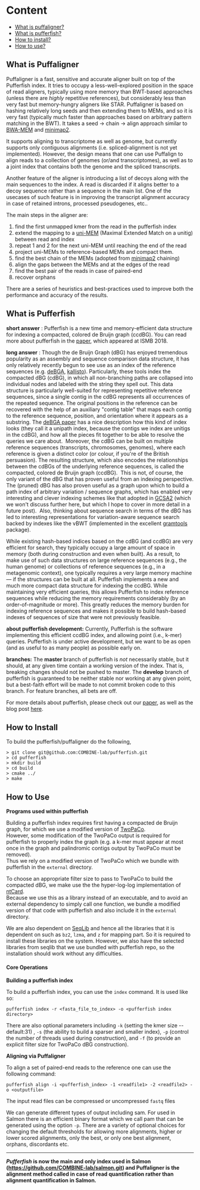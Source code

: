 # Content
 * [What is puffaligner?](#puffaligner)
 * [What is pufferfish?](#whatis)
 * [How to install?](#building)
 * [How to use?](#using)

## What is Puffaligner <a name="puffaligner"></a>

Puffaligner is a fast, sensitive and accurate aligner built on top of the Pufferfish index.
It tries to occupy a less-well-explored position in the space of read aligners, typically 
using more memory than BWT-based approaches (unless there are _highly_ repetitive references), but
considerably less than very fast but memory-hungry aligners like STAR.  Puffaligner is based on 
hashing relatively long seeds and then extending them to MEMs, and so it is very fast (typically 
much faster than approaches based on arbitrary pattern matching in the BWT).  It takes a 
seed -> chain -> align approach similar to [BWA-MEM](https://github.com/lh3/bwa) and [minimap2](https://github.com/lh3/minimap2).

It supports aligning to transcriptome as well as genome, but currently supports only contiguous 
alignments (i.e. spliced-alignment is not yet implemented).  However, the design means that 
one can use Puffalign to align reads to a collection of genomes (or/and transcriptomes), as well
as to a joint index that contains both the genome and the spliced transcripts.

Another feature of the aligner is introducing a list of decoys along with the main sequences to the index. A read is discarded if it aligns better to a decoy sequence rather than a sequence in the main list. One of the usecases of such feature is in improving the transcript alignment accuracy in case of retained introns, processed pseudogenes, etc..


The main steps in the aligner are:
1. find the first unmapped kmer from the read in the pufferfish index
2. extend the mapping to a [uni-MEM](https://github.com/HongzheGuo/deBGA) (Maximal Extended Match on a unitig) between read and index
3. repeat 1 and 2 for the next uni-MEM until reaching the end of the read
4. project uni-MEMs to reference-based MEMs and compact them.
5. find the best chain of the MEMs (adopted from [minimap2](https://github.com/lh3/minimap2) chaining)
6. align the gaps between the MEMs and at the edges of the read
7. find the best pair of the reads in case of paired-end
8. recover orphans

There are a series of heuristics and best-practices used to improve both the performance and accuracy of the results.
 
## What is Pufferfish <a name="whatis"></a>

**short answer** : Pufferfish is a new time and memory-efficient data structure for indexing a compacted, colored de Bruijn graph (ccdBG).  You can read more about pufferfish in the [paper](https://academic.oup.com/bioinformatics/article/34/13/i169/5045749), which appeared at ISMB 2018.

**long answer** : 
Though the de Bruijn Graph (dBG) has enjoyed tremendous popularity as an assembly and sequence comparison data structure, it has only relatively recently begun to see use as an index of the reference sequences (e.g. [deBGA](https://github.com/HongzheGuo/deBGA), [kallisto](https://github.com/pachterlab/kallisto)). Particularly, these tools index the compacted dBG (cdBG), in which all non-branching paths are collapsed into individual nodes and labeled with the string they spell out. This data structure is particularly well-suited for representing repetitive reference sequences, since a single contig in the cdBG represents all occurrences of the repeated sequence. The original positions in the reference can be recovered with the help of an auxiliary "contig table" that maps each contig to the reference sequence, position, and orientation where it appears as a substring. The [deBGA paper](https://academic.oup.com/bioinformatics/article-abstract/32/21/3224/2415064/deBGA-read-alignment-with-de-Bruijn-graph-based?redirectedFrom=fulltext) has a nice description how this kind of index looks (they call it a unipath index, because the contigs we index are unitigs in the cdBG), and how all the pieces fit together to be able to resolve the queries we care about.  Moreover, the cdBG can be built on multiple reference sequences (transcripts, chromosomes, genomes), where each reference is given a distinct color (or colour, if you're of the British persuasion). The resulting structure, which also encodes the relationships between the cdBGs of the underlying reference sequences, is called the compacted, colored de Bruijn graph (ccdBG).  This is not, of course, the only variant of the dBG that has proven useful from an indexing perspective. The (pruned) dBG has also proven useful as a graph upon which to build a path index of arbitrary variation / sequence graphs, which has enabled very interesting and clever indexing schemes like that adopted in [GCSA2](https://github.com/jltsiren/gcsa2) (which we won't discuss further here, but which I hope to cover in more detail in a future post).  Also, thinking about sequence search in terms of the dBG has led to interesting representations for variation-aware sequence search backed by indexes like the vBWT (implemented in the excellent [gramtools](https://github.com/iqbal-lab-org/gramtools) package).

While existing hash-based indices based on the cdBG (and ccdBG) are very efficient for search, they typically occupy a large amount of space in memory (both during construction and even when built). As a result, to make use of such data structures on large reference sequences (e.g., the human genome) or collections of reference sequences (e.g., in a metagenomic context), one typically requires a very large memory machine — if the structures can be built at all. Pufferfish implements a new and much more compact data structure for indexing the ccdBG. While maintaining very efficient queries, this allows Pufferfish to index reference sequences while reducing the memory requirements considerably (by an order-of-magnitude or more). This greatly reduces the memory burden for indexing reference sequences and makes it possible to build hash-based indexes of sequences of size that were not previously feasible.

**about pufferfish development:**
Currently, Pufferfish is the software implementing this efficient ccdBG index, and allowing point (i.e., k-mer) queries.  Pufferfish is under active development, but we want to be as open (and as useful to as many people) as possible early on. 


**branches:**
The **master** branch of pufferfish is _not_ necessarily stable, but it should, at any given time contain a working version of the index.  That is, breaking changes should not be pushed to master.  The **develop** branch of pufferfish is guaranteed to be neither stable nor working at any given point, but a best-faith effort will be made to not commit broken code to this branch.  For feature branches, all bets are off.

For more details about pufferfish, please check out our [paper](https://academic.oup.com/bioinformatics/article/34/13/i169/5045749), as well as the blog post [here](http://robpatro.com/blog/?p=494).

## How to Install <a name="building"></a>
To build the pufferfish/puffaligner do the following,

```
> git clone git@github.com:COMBINE-lab/pufferfish.git
> cd pufferfish
> mkdir build
> cd build
> cmake ../
> make
```

## How to Use <a name="using"></a>

**Programs used within pufferfish**

Building a pufferfish index requires first having a compacted de Bruijn graph, for which we use a modified version of [TwoPaCo](https://github.com/medvedevgroup/TwoPaCo).  
However, some modification of the TwoPaCo output is required for pufferfish to properly index the graph (e.g. a k-mer must appear at most once in the graph and palindromic contigs output by TwoPaCo must be removed).  
Thus we rely on a modified version of TwoPaCo which we bundle with pufferfish in the `external` directory.

To choose an appropriate filter size to pass to TwoPaCo to build the compacted dBG, we make use the the hyper-log-log implementation of [ntCard](https://github.com/bcgsc/ntCard).  
Because we use this as a library instead of an executable, and to avoid an external dependency to simply call one function, we bundle a modified version of that code with pufferfish and also include it in the `external` directory.

We are also dependent on [SeqLib](https://github.com/walaj/SeqLib) 
and hence all the libraries that it is dependent on such as `bz2`, `lzma`, and `z` for mapping part. 
So it is required to install these libraries on the system.
However, we also have the selected libraries from seqlib that we use
bundled with pufferfish repo, 
so the installation should work 
without any difficulties.

#### Core Operations

**Building a pufferfish index**

To build a pufferfish index, you can use the `index` command.  It is used like so:

```
pufferfish index -r <fasta_file_to_index> -o <pufferfish index directory>
```

There are also optional parameters including `-k` (setting the kmer size -- default:31)
, `-s` (the ability to build a sparser and smaller index), `-p` (control the number of threads used during construction), and `-f` (to provide an explicit filter size for TwoPaCo dBG construction).

**Aligning via Puffaligner**

To align a set of paired-end reads to the reference one can use
the following command:
```
pufferfish align -i <pufferfish_index> -1 <readfile1> -2 <readfile2> -o <outputfile> 
```
The input read files can be compressed or uncompressed `fastq` files

We can generate different types of output including sam.
For used in Salmon there is an efficient binary format 
which we call pam that can be generated using the option `-p`.
There are a variety of optional choices for changing the
default thresholds for allowing more alignments, 
higher or lower scored alignments, only the best, or only one
best alignment, orphans, discordants etc. 

---
***Pufferfish* is now the main and only index used in Salmon
(https://github.com/COMBINE-lab/salmon.git)
and Puffaligner is the alignment method called in case
of read quantification rather than alignment quantification
in Salmon.**
